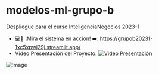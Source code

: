 # modelos-ml-grupo-b
Despliegue para el curso InteligenciaNegocios 2023-1
- 💻💾 ¡Mira el sistema en acción! ➡️: https://grupob20231-1xc5xpwj29j.streamlit.app/
- Video Presentación del Proyecto: [![Video Presentación](https://img.youtube.com/vi/IchnIjzNGGs/0.jpg)](https://youtu.be/IchnIjzNGGs)
  
![image](https://github.com/GrupoB-2023/modelos-ml-grupo-b/assets/138836791/c4cf17f5-8222-4a74-ae3e-a5200f92641a)

